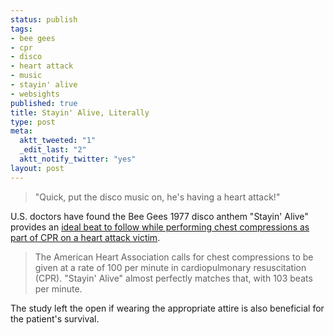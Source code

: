 ```yaml
--- 
status: publish
tags: 
- bee gees
- cpr
- disco
- heart attack
- music
- stayin' alive
- websights
published: true
title: Stayin' Alive, Literally
type: post
meta: 
  aktt_tweeted: "1"
  _edit_last: "2"
  aktt_notify_twitter: "yes"
layout: post
---
```

<blockquote class="magazinequote">"Quick, put the disco music on, he's having a heart attack!"</blockquote>U.S. doctors have found the Bee Gees 1977 disco anthem "Stayin' Alive" provides an <a href="http://africa.reuters.com/odd/news/usnTRE49F869.html">ideal beat to follow while performing chest compressions as part of CPR on a heart attack victim</a>.

<blockquote>The American Heart Association calls for chest compressions to be given at a rate of 100 per minute in cardiopulmonary resuscitation (CPR). "Stayin' Alive" almost perfectly matches that, with 103 beats per minute.</blockquote>

The study left the open if wearing the appropriate attire is also beneficial for the patient's survival.
